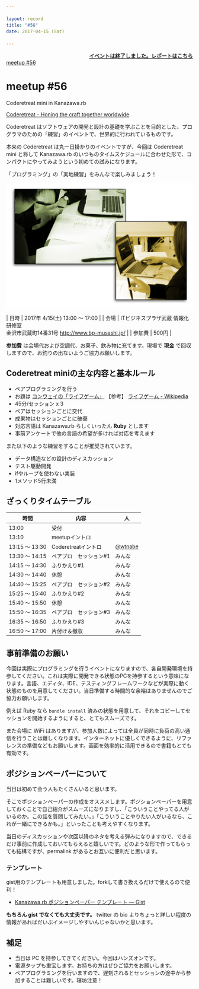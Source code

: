 ```yaml
---

layout: record
title: "#56"
date: 2017-04-15 (Sat)

---
```


<div style="text-align: right;"><a href="./report.html"><strong>イベントは終了しました。レポートはこちら</strong></a></div>

<div class="doorkeeper-widget">
<a class="doorkeeper-registration-widget" href="http://kzrb.doorkeeper.jp/events/58873">meetup
#56</a><script src="https://widgets.doorkeeper.jp/w/widget.js"></script>

</div>

meetup #56
===========

Coderetreat mini in Kanazawa.rb

[Coderetreat - Honing the craft together worldwide](http://coderetreat.org/)

Coderetreat
はソフトウェアの開発と設計の基礎を学ぶことを目的とした、プログラマのための「練習」のイベントで、世界的に行われているものです。

本来の Coderetreat は丸一日掛かりのイベントですが、今回は Coderetreat mini と称して Kanazawa.rb のいつものタイムスケジュールに合わせた形で、コンパクトにやってみようという初めての試みになります。

「プログラミング」の「実地練習」をみんなで楽しみましょう！

![](pair-programming.png)


| 日時   | 2017年 4/15(土) 13:00 〜 17:00 |
| 会場   | ITビジネスプラザ武蔵 情報化研修室<br>金沢市武蔵町14番31号 <a href="http://www.bp-musashi.jp/">http://www.bp-musashi.jp/</a> |
| 参加費 | 500円 |


**参加費** は会場代および空調代、お菓子、飲み物に充てます。現場で
**現金** で回収しますので、お釣りの出ないようご協力お願いします。

Coderetreat miniの主な内容と基本ルール
--------------------------------------

* ペアプログラミングを行う
* お題は [コンウェイの「ライフゲーム」](http://coderetreat.org/gol) 【参考】 [ライフゲーム - Wikipedia](http://ja.wikipedia.org/wiki/%E3%83%A9%E3%82%A4%E3%83%95%E3%82%B2%E3%83%BC%E3%83%A0)
* 45分/セッション x 3
* ペアはセッションごとに交代
* 成果物はセッションごとに破棄
* 対応言語は Kanazawa.rb らしくいったん **Ruby** とします
* 事前アンケートで他の言語の希望が多ければ対応を考えます

また以下のような練習をすることが推奨されています。

* データ構造などの設計のディスカッション
* テスト駆動開発
* ifやループを使わない実装
* 1メソッド5行未満

ざっくりタイムテーブル
----------------------

 |時間            |内容                     |人|
 |----------------|-------------------------|----------------------------------------|
 |13:00           |受付                     ||
 |13:10           |meetupイントロ           ||
 |13:15 〜 13:30  |Coderetreatイントロ      |[@wtnabe](https://twitter.com/wtnabe)|
 |13:30 〜 14:15  |ペアプロ　セッション#1   |みんな|
 |14:15 〜 14:30  |ふりかえり#1             |みんな|
 |14:30 〜 14:40  |休憩                     |みんな|
 |14:40 〜 15:25  |ペアプロ　セッション#2   |みんな|
 |15:25 〜 15:40  |ふりかえり#2             |みんな|
 |15:40 〜 15:50  |休憩                     |みんな|
 |15:50 〜 16:35  |ペアプロ　セッション#3   |みんな|
 |16:35 〜 16:50  |ふりかえり#3             |みんな|
 |16:50 〜 17:00  |片付け＆撤収             |みんな|

事前準備のお願い
----------------

今回は実際にプログラミングを行うイベントになりますので、各自開発環境を持参してください。これは実際に開発できる状態のPCを持参するという意味になります。言語、エディタ、IDE、テスティングフレームワークなどが実際に動く状態のものを用意してください。当日準備する時間的な余裕はありませんのでご協力お願いします。

例えば Ruby なら `bundle install` 済みの状態を用意して、それをコピーしてセッションを開始するようにすると、とてもスムーズです。

また会場に WiFi はありますが、参加人数によっては全員が同時に負荷の高い通信を行うことは難しくなります。インターネットに優しくできるように、リファレンスの準備などもお願いします。画面を効率的に活用できるので書籍もとても有効です。

ポジションペーパーについて
--------------------------

当日は初めて会う人もたくさんいると思います。

そこでポジションペーパーの作成をオススメします。ポジションペーパーを用意しておくことで自己紹介がスムーズになりますし、「こういうことやってる人がいるのか。この話を質問してみたい。」「こういうことやりたい人がいるなら、これが一緒にできるかも。」といったことも考えやすくなります。

当日のディスカッションや次回以降のネタを考える弾みになりますので、できるだけ事前に作成しておいてもらえると嬉しいです。どのような形で作ってもらっても結構ですが、permalink があるとお互いに便利だと思います。

### テンプレート

gist用のテンプレートも用意しました。forkして書き換えるだけで使えるので便利！

* [Kanazawa.rb ポジションペーパー テンプレート — Gist](https://gist.github.com/5a523ec3180002229a32)

**もちろん gist でなくても大丈夫です。** twitter の bio
よりちょっと詳しい程度の情報があればだいぶイメージしやすいんじゃないかと思います。

補足
----

* 当日は PC を持参してきてください。今回はハンズオンです。
* 電源タップも重宝します。お持ちの方はぜひご協力をお願いします。
* ペアプログラミングを行いますので、遅刻されるとセッションの途中から参加することは難しいです。寝坊注意！
